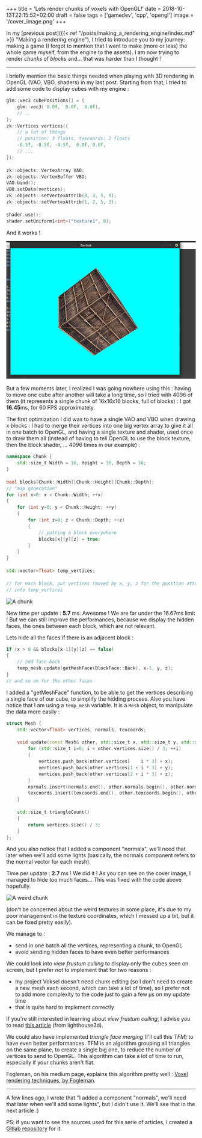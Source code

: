 +++
title = 'Lets render chunks of voxels with OpenGL!'
date = 2018-10-13T22:15:52+02:00
draft = false
tags = ['gamedev', 'cpp', 'opengl']
image = '/cover_image.png'
+++

In my [previous post]({{< ref "/posts/making_a_rendering_engine/index.md" >}} "Making a rendering engine"), I tried to introduce you to my journey: making a game (I forgot to mention that I want to make (more or less) the whole game myself, from the engine to the assets). I am now trying to render *chunks* of *blocks* and... that was harder than I thought !

----

I briefly mention the basic things needed when playing with 3D rendering in OpenGL (VAO, VBO, shaders) in my last post. Starting from that, I tried to add some code to display cubes with my engine :

```cpp
glm::vec3 cubePositions[] = {
    glm::vec3( 0.0f,  0.0f,  0.0f), 
    // ..
};
zk::Vertices vertices({
    // a lot of things 
    // position: 3 floats, texcoords: 2 floats
    -0.5f, -0.5f, -0.5f,  0.0f, 0.0f,
    // ...
});

zk::objects::VertexArray VAO;
zk::objects::VertexBuffer VBO;
VAO.bind();
VBO.setData(vertices);
zk::objects::setVertexAttrib(0, 3, 5, 0);
zk::objects::setVertexAttrib(1, 2, 5, 3);

shader.use();
shader.setUniform1<int>("texture1", 0);
```

And it works !

![A cube](a_cube.png)

But a few moments later, I realized I was going nowhere using this : having to move one cube after another will take a long time, so I tried with 4096 of them (it represents a single chunk of 16x16x16 blocks, full of blocks) : I got **16.45**ms, for 60 FPS approximately.

The first optimization I did was to have a single VAO and VBO when drawing x blocks : I had to merge their vertices into one big vertex array to give it all in one batch to OpenGL, and having a single texture and shader, used once to draw them all (instead of having to tell OpenGL to use the block texture, then the block shader, ... 4096 times in our example) :

```cpp
namespace Chunk {
    std::size_t Width = 16, Height = 16, Depth = 16;
}

bool blocks[Chunk::Width][Chunk::Height][Chunk::Depth];
// "map generation"
for (int x=0; x < Chunk::Width; ++x)
{
    for (int y=0; y < Chunk::Height; ++y)
    {
        for (int z=0; z < Chunk::Depth; ++z)
        {
            // putting a block everywhere
            blocks[x][y][z] = true;
        }
    }
}

std::vector<float> temp_vertices;

// for each block, put vertices (moved by x, y, z for the position attributes)
// into temp_vertices
```

![A chunk](/a_chunk.png)

New time per update : **5.7** ms. Awesome ! We are far under the 16.67ms limit ! But we can still improve the performances, because we display the hidden faces, the ones between each block, which are not relevant.

Lets hide all the faces if there is an adjacent block :

```cpp
if (x > 0 && blocks[x-1][y][z] == false)
{
    // add face back
    temp_mesh.update(getMeshFace(BlockFace::Back), x-1, y, z);
}
// and so on for the other faces
```

I added a "getMeshFace" function, to be able to get the vertices describing a single face of our cube, to simplify the hidding process. Also you have notice that I am using a `temp_mesh` variable. It is a `Mesh` object, to manipulate the data more easily :

```cpp
struct Mesh {
    std::vector<float> vertices, normals, texcoords;

    void update(const Mesh& other, std::size_t x, std::size_t y, std::size_t z) {
        for (std::size_t i=0; i < other.vertices.size() / 3; ++i)
        {
            vertices.push_back(other.vertices[    i * 3] + x);
            vertices.push_back(other.vertices[1 + i * 3] + y);
            vertices.push_back(other.vertices[2 + i * 3] + z);
        }
        normals.insert(normals.end(), other.normals.begin(), other.normals.end());
        texcoords.insert(texcoords.end(), other.texcoords.begin(), other.texcoords.end());
    }

    std::size_t triangleCount()
    {
        return vertices.size() / 3;
    }
};
```

And you also notice that I added a component "normals", we'll need that later when we'll add some lights (basically, the normals component refers to the normal vector for each mesh).

Time per update : **2.7** ms ! We did it ! As you can see on the cover image, I managed to hide too much faces... This was fixed with the code above hopefully.

![A weird chunk](/a_weird_chunk.png)

(don't be concerned about the weird textures in some place, it's due to my poor management in the texture coordinates, which I messed up a bit, but it can be fixed pretty easily).

We manage to :
* send in one batch all the vertices, representing a chunk, to OpenGL
* avoid sending hidden faces to have even better performances

We could look into *view frustum culling* to display only the cubes seen on screen, but I prefer not to implement that for two reasons :
* my project Voksel doesn't need chunk editing (so I don't need to create a new mesh each second, which can take a lot of time), so I prefer not to add more complexity to the code just to gain a few µs on my update time
* that is quite hard to implement correctly

If you're still interested in learning about *view frustum culling*, I advise you to read [this article](http://www.lighthouse3d.com/tutorials/view-frustum-culling/) (from lighthouse3d).

We could also have implemented *triangle face merging* (I'll call this *TFM*) to have even better performances. TFM is an algorithm grouping all triangles on the same plane, to create a single big one, to reduce the number of vertices to send to OpenGL. This algorithm can take a lot of time to run, especially if your chunks aren't flat.

Fogleman, on his medium page, explains this algorithm pretty well : [Voxel rendering techniques, by Fogleman](https://medium.com/@fogleman/voxel-rendering-techniques-fa8d869457ca).

----

A few lines ago, I wrote that "I added a component "normals", we'll need that later when we'll add some lights", but I didn't use it. We'll see that in the next article :)

PS: if you want to see the sources used for this serie of articles, I created a [Gitlab repository](https://gitlab.com/SuperFola/devto_gl/) for it.
